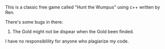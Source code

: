 This is a classic free game called "Hunt the Wumpus" using c++ written by Ren.

There's some bugs in there:
1. The Gold might not be dispear when the Gold been finded.

I have no responsiblility for anyone who plagiarize my code.
